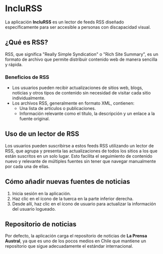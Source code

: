 # IncluRSS

La aplicación **IncluRSS** es un lector de feeds RSS diseñado específicamente para ser accesible a personas con discapacidad visual.

## ¿Qué es RSS?

RSS, que significa "Really Simple Syndication" o "Rich Site Summary", es un formato de archivo que permite distribuir contenido web de manera sencilla y rápida. 

### Beneficios de RSS

- Los usuarios pueden recibir actualizaciones de sitios web, blogs, noticias y otros tipos de contenido sin necesidad de visitar cada sitio individualmente.
- Los archivos RSS, generalmente en formato XML, contienen:
  - Una lista de artículos o publicaciones.
  - Información relevante como el título, la descripción y un enlace a la fuente original.

## Uso de un lector de RSS

Los usuarios pueden suscribirse a estos feeds RSS utilizando un lector de RSS, que agrupa y presenta las actualizaciones de todos los sitios a los que están suscritos en un solo lugar. Esto facilita el seguimiento de contenido nuevo y relevante de múltiples fuentes sin tener que navegar manualmente por cada una de ellas.

## Cómo añadir nuevas fuentes de noticias

1. Inicia sesión en la aplicación.
2. Haz clic en el ícono de la tuerca en la parte inferior derecha.
3. Desde allí, haz clic en el ícono de usuario para actualizar la información del usuario logueado.

## Repositorio de noticias

Por defecto, la aplicación carga el repositorio de noticias de **La Prensa Austral**, ya que es uno de los pocos medios en Chile que mantiene un repositorio que sigue adecuadamente el estándar internacional.
